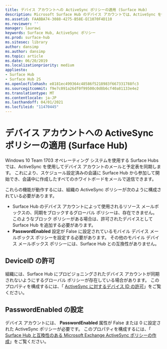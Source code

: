 ```yaml
---
title: デバイス アカウントへの ActiveSync ポリシーの適用 (Surface Hub)
description: Microsoft Surface Hub のデバイス アカウントでは、ActiveSync を使用してメールとカレンダーが同期されます。 これにより、スケジュール設定済みの会議に Surface Hub から参加して開始でき、会議中に作成したすべてのホワイトボードをメールで送信できます。
ms.assetid: FAABBA74-3088-4275-B58E-EC1070F4D110
ms.reviewer: ''
manager: laurawi
keywords: Surface Hub, ActiveSync ポリシー
ms.prod: surface-hub
ms.sitesec: library
author: dansimp
ms.author: dansimp
ms.topic: article
ms.date: 06/20/2019
ms.localizationpriority: medium
appliesto:
- Surface Hub
- Surface Hub 2S
ms.openlocfilehash: e8181ec499364c48586f5218983f667331788fc3
ms.sourcegitcommit: f9e7c091a26df0f99500c0d8b6cf40a81133e4e2
ms.translationtype: MT
ms.contentlocale: ja-JP
ms.lasthandoff: 04/01/2021
ms.locfileid: "11470445"
---
```

# <a name="applying-activesync-policies-to-device-accounts-surface-hub"></a>デバイス アカウントへの ActiveSync ポリシーの適用 (Surface Hub)


Windows 10 Team 1703 オペレーティング システムを使用する Surface Hubs では、ActiveSync を使用してデバイス アカウントのメールと予定表を同期します。 これにより、スケジュール設定済みの会議に Surface Hub から参加して開始でき、会議中に作成したすべてのホワイトボードをメールで送信できます。

これらの機能が動作するには、組織の ActiveSync ポリシーが次のように構成されている必要があります。

-   Surface Hub のデバイス アカウントによって使用されるリソース メールボックスの、同期をブロックするグローバル ポリシーは、存在できません。 このようなブロック ポリシーがある場合は、許可されたデバイスとして Surface Hub を追加する必要があります。
-   **PasswordEnabled** 設定が False に設定されているモバイル デバイス メールボックス ポリシーを設定する必要があります。 その他のモバイル デバイス メールボックス ポリシーには、Surface Hub との互換性がありません。

## <a name="allowing-the-deviceid"></a>DeviceID の許可

組織には、Surface Hub にプロビジョニングされたデバイス アカウントが同期されないようにするグローバル ポリシーが存在している場合があります。 このプロパティを構成するには、「 [ActiveSync に対するデバイス ID の許可](appendix-a-powershell-scripts-for-surface-hub.md#allowing-device-ids-for-activesync)」をご覧ください。

## <a name="setting-passwordenabled"></a>PasswordEnabled の設定

デバイス アカウントには、 **PasswordEnabled** 属性が False または 0 に設定された ActiveSync ポリシーが必要です。 このプロパティを構成するには、「 [Surface Hub と互換性のある Microsoft Exchange ActiveSync ポリシーの作成](appendix-a-powershell-scripts-for-surface-hub.md#create-compatible-as-policy)」をご覧ください。

 

 





